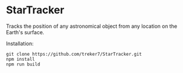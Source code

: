# StarTracker

Tracks the position of any astronomical object from any location on the Earth's surface.

Installation:
```
git clone https://github.com/treker7/StarTracker.git
npm install
npm run build
```
